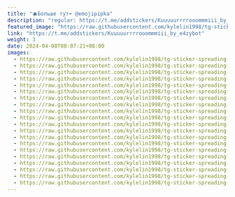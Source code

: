 ```yaml
---
title: "🫐Больше тут➡️ @emojipipka"
description: "regular: https://t.me/addstickers/Kuuuuurrrrooommmiii_by_e4zybot"
featured_image: "https://raw.githubusercontent.com/kylelin1998/tg-sticker-spreading-worldwide-images/main/img/0704a949-a30b-4c3a-98f5-a098607548ba.jpg"
link: "https://t.me/addstickers/Kuuuuurrrrooommmiii_by_e4zybot"
weight: 3
date: 2024-04-08T08:07:21+08:00
images:
  - https://raw.githubusercontent.com/kylelin1998/tg-sticker-spreading-worldwide-images/main/img/0704a949-a30b-4c3a-98f5-a098607548ba.jpg
  - https://raw.githubusercontent.com/kylelin1998/tg-sticker-spreading-worldwide-images/main/img/34f0ee57-80ff-4f1e-964f-99a068f125f0.jpg
  - https://raw.githubusercontent.com/kylelin1998/tg-sticker-spreading-worldwide-images/main/img/6c75cd57-ca52-4a3c-afb3-9cf1fb3a31ee.jpg
  - https://raw.githubusercontent.com/kylelin1998/tg-sticker-spreading-worldwide-images/main/img/077dbce3-a3b2-48db-acfd-0c27e45851e6.jpg
  - https://raw.githubusercontent.com/kylelin1998/tg-sticker-spreading-worldwide-images/main/img/4c92fc53-cf03-413f-990a-d0b019d706fd.jpg
  - https://raw.githubusercontent.com/kylelin1998/tg-sticker-spreading-worldwide-images/main/img/f62211a4-4c3f-46e9-91ba-f9794503b1a8.jpg
  - https://raw.githubusercontent.com/kylelin1998/tg-sticker-spreading-worldwide-images/main/img/72fcedf8-050e-42d2-9a95-54c17d8ead4d.jpg
  - https://raw.githubusercontent.com/kylelin1998/tg-sticker-spreading-worldwide-images/main/img/049c118b-2614-484e-b6af-15c7208a7144.jpg
  - https://raw.githubusercontent.com/kylelin1998/tg-sticker-spreading-worldwide-images/main/img/7b7891a9-fe95-4d33-a5a3-6bf7959aab25.jpg
  - https://raw.githubusercontent.com/kylelin1998/tg-sticker-spreading-worldwide-images/main/img/c3bebcb9-0939-4854-9293-f2f051b8acd8.jpg
  - https://raw.githubusercontent.com/kylelin1998/tg-sticker-spreading-worldwide-images/main/img/3675dfc6-23b7-4325-99d3-ea4c4498a8c4.jpg
  - https://raw.githubusercontent.com/kylelin1998/tg-sticker-spreading-worldwide-images/main/img/3fa5c69a-97b6-42f7-8946-466ac8671de1.jpg
  - https://raw.githubusercontent.com/kylelin1998/tg-sticker-spreading-worldwide-images/main/img/0a84eee0-479f-4648-8213-65a52787dac1.jpg
  - https://raw.githubusercontent.com/kylelin1998/tg-sticker-spreading-worldwide-images/main/img/8b3833e9-1483-4a77-ad54-74c67b144b57.jpg
  - https://raw.githubusercontent.com/kylelin1998/tg-sticker-spreading-worldwide-images/main/img/2afeb149-71a0-4e70-8156-b257513697d7.jpg
  - https://raw.githubusercontent.com/kylelin1998/tg-sticker-spreading-worldwide-images/main/img/65c6b5ae-9c26-4010-85bb-9df7e420997a.jpg
  - https://raw.githubusercontent.com/kylelin1998/tg-sticker-spreading-worldwide-images/main/img/dead6c4d-c705-433f-945d-2d15d96044ed.jpg
  - https://raw.githubusercontent.com/kylelin1998/tg-sticker-spreading-worldwide-images/main/img/8f1c1b3e-9f31-40e5-b51a-5f39d3d8a0ba.jpg
  - https://raw.githubusercontent.com/kylelin1998/tg-sticker-spreading-worldwide-images/main/img/7e2efb00-d1f3-4d5a-b2d8-efabbf78c348.jpg
  - https://raw.githubusercontent.com/kylelin1998/tg-sticker-spreading-worldwide-images/main/img/9d7be087-e13e-420d-8972-dbf94abf7cd4.jpg
---
```

